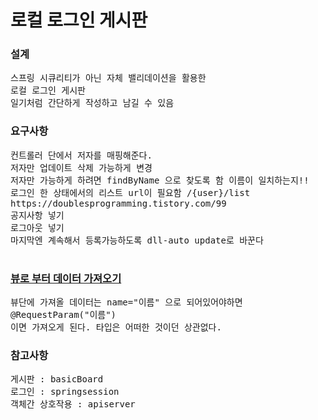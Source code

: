 <h1>로컬 로그인 게시판</h1>

<h3>설계</h3>
<pre>
스프링 시큐리티가 아닌 자체 밸리데이션을 활용한
로컬 로그인 게시판
일기처럼 간단하게 작성하고 남길 수 있음
</pre>

<h3>요구사항</h3>
<pre>
컨트롤러 단에서 저자를 매핑해준다.
저자만 업데이트 삭제 가능하게 변경
저자만 가능하게 하려면 findByName 으로 찾도록 함 이름이 일치하는지!!
로그인 한 상태에서의 리스트 url이 필요함 /{user}/list
https://doublesprogramming.tistory.com/99
공지사항 넣기
로그아웃 넣기
마지막엔 계속해서 등록가능하도록 dll-auto update로 바꾼다

</pre>

<h3><u>뷰로 부터 데이터 가져오기</u></h3>
<pre>
뷰단에 가져올 데이터는 name="이름" 으로 되어있어야하면
@RequestParam("이름")
이면 가져오게 된다. 타입은 어떠한 것이던 상관없다.
</pre>

<h3>참고사항</h3>
<pre>
게시판 : basicBoard
로그인 : springsession
객체간 상호작용 : apiserver
</pre>
